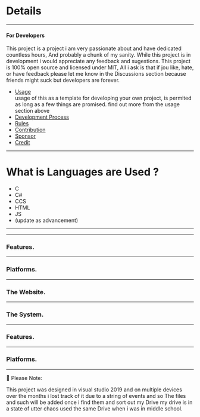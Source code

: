 # Details
-----------------------
#### For Developers
This project is a project i am very passionate about and have dedicated countless hours,
And probably a chunk of my sanity.
While this project is in development i would appreciate any feedback and sugestions.
This project is 100% open source and licensed under MIT,
All i ask is that if jou like, hate, or have feedback
please let me know in the Discussions section
because friends might suck but developers are forever.

* [Usage](https://github.com/DonovanSnow-Dev/Management-System/blob/main/documentation/Usage.md)      
 usage of this as a template for developing your own project,
 is permited as long as a few things are promised. find out more from the usage section above
* [Development Process](https://)
* [Rules](https://)  
* [Contribution](https://)                
* [Sponsor](https://)
* [Credit](https://)                  


---------------
# What is Languages are Used ?
* C
* C# 
* CCS
* HTML
* JS
* (update as advancement)

---------------
---------------

### Features.

---------------

### Platforms.

---------------
### The Website.

---------------

### The System.

---------------

### Features.

---------------

### Platforms.

---------------

:book: Please Note:

This project was designed in visual studio 2019 and on multiple devices
over the months i lost track of it due to a string of events and so
The files and such will be added once i find them and sort out my Drive
my drive is in a state of utter chaos used the same Drive when i was in middle school.
